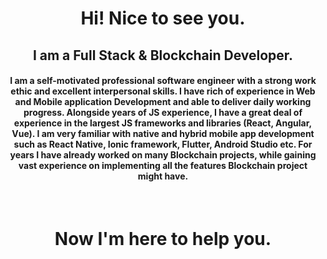 
<h1 align="center">Hi! Nice to see you.</h1>
<h2 align="center">I am a Full Stack & Blockchain Developer.</h2>

<h4 align="center">I am a self-motivated professional software engineer with a strong work ethic and excellent interpersonal skills.
I have rich of experience in Web and Mobile application Development and able to deliver daily working progress.
Alongside years of JS experience, I have a great deal of experience in the largest JS frameworks and libraries (React, Angular, Vue).
I am very familiar with native and hybrid mobile app development such as React Native, Ionic framework, Flutter, Android Studio etc.
For years I have already worked on many Blockchain projects, while gaining vast experience on implementing all the features Blockchain project might have.</h4>

<br/>
<h1 align="center">Now I'm here to help you.</h1>


